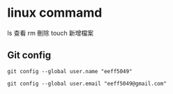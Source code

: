 # linux commamd
ls 查看
rm 刪除
touch 新增檔案
## Git config
`git config --global user.name "eeff5049"`

`git config --global user.email "eeff5049@gmail.com"`